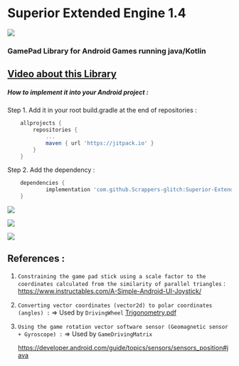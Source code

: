  # Superior Extended Engine 1.4

![](https://github.com/Scrappers-glitch/Superior-Extended-Engine/blob/master/SuperiorPlugin/src/main/java/com/scrappers/superiorExtendedEngine/attachments/LogoMod1.png)

### GamePad Library for Android Games running java/Kotlin ###


## [Video about this Library ](https://www.youtube.com/watch?v=Gp2JJ-PCI8c) ##

##### How to implement it into your Android project :

Step 1. Add it in your root build.gradle at the end of repositories :
```gradle
	allprojects {
		repositories {
			...
			maven { url 'https://jitpack.io' }
		}
	}
  ```

Step 2. Add the dependency :
```gradle
	dependencies {
	        implementation 'com.github.Scrappers-glitch:Superior-Extended-Engine:1.x.x'
	}
```

![](https://github.com/Scrappers-glitch/Superior-Extended-Engine/blob/master/SuperiorPlugin/src/main/java/com/scrappers/superiorExtendedEngine/attachments/imageSEEDemo1.png)

![](https://github.com/Scrappers-glitch/Superior-Extended-Engine/blob/master/SuperiorPlugin/src/main/java/com/scrappers/superiorExtendedEngine/attachments/imageSEEDemo2.png)

![](https://github.com/Scrappers-glitch/Superior-Extended-Engine/blob/master/SuperiorPlugin/src/main/java/com/scrappers/superiorExtendedEngine/attachments/imageSEEDemo3.png)

## References : 

1) `Constraining the game pad stick using a scale factor to the coordinates calculated from the similarity of parallel triangles` : 
	https://www.instructables.com/A-Simple-Android-UI-Joystick/

2) `Converting vector coordinates (vector2d) to polar coordinates (angles) :` => Used by `DrivingWheel`
 	[Trigonometry.pdf](https://github.com/Scrappers-glitch/Superior-Extended-Engine/files/7531994/Trigonometry.pdf)


3) `Using the game rotation vector software sensor (Geomagnetic sensor + Gyroscope) :` => Used by `GameDrivingMatrix`

	https://developer.android.com/guide/topics/sensors/sensors_position#java
